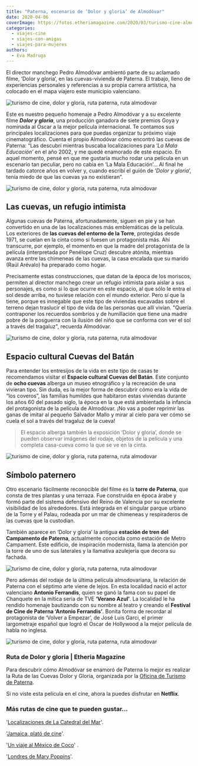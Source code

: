 ```yaml
---
title: "Paterna, escenario de ‘Dolor y gloria’ de Almodóvar"
date: 2020-04-06
coverImage: https://fotos.etheriamagazine.com/2020/03/turismo-cine-almodovar-paterna.jpg
categories: 
  - viajes-cine
  - viajes-con-amigas
  - viajes-para-mujeres
authors: 
  - Eva Madruga
---
```


El director manchego Pedro Almodóvar ambientó parte de su aclamado filme, ‘Dolor y gloria’, en las cuevas-vivienda de Paterna. El trabajo, lleno de experiencias personales y referencias a su propia carrera artística, ha colocado en el mapa viajero este municipio valenciano.

  

![turismo de cine, dolor y gloria, ruta paterna, ruta almodovar](https://fotos.etheriamagazine.com/2020/03/turismo-cine-almodovar-torre.jpg "Localización junto a la torre de Paterna. © O.T. Paterna")

Este es nuestro pequeño homenaje a Pedro Almodóvar y a su excelente filme _**Dolor y 
gloria**_, una producción ganadora de siete premios Goya y nominada al Oscar a la mejor 
película internacional. Te contamos sus principales localizaciones para que puedas 
organizar tu próximo viaje cinematográfico. Cuenta el propio Almodóvar cómo encontró las 
cuevas de Paterna: “Las descubrí mientras buscaba localizaciones para ‘_La Mala 
Educación’_ en el año 2002, y me quedé enamorado de este espacio. En aquel momento, 
pensé en que me gustaría mucho rodar una película en un escenario tan peculiar, pero no 
cabía en ‘La Mala Educación’… Al final he tardado catorce años en volver y, cuando 
escribí el guión de ‘_Dolor y gloria_’, tenía miedo de que las cuevas ya no existieran”. 

![turismo de cine, dolor y gloria, ruta paterna, ruta almodovar](https://fotos.etheriamagazine.com/2020/03/turismo-cine-almodovar-dolor-gloria.jpg "Localización de 'Dolor y gloria' en Paterna. © O.T. Paterna")

## Las cuevas, un refugio intimista

Algunas cuevas de Paterna, afortunadamente, siguen en pie y se han convertido en una de 
las localizaciones más emblemáticas de la película. Los exteriores de **las cuevas del 
entorno de la Torre**, protegidas desde 1971, se cuelan en la cinta como si fuesen un 
protagonista más. Ahí transcurre, por ejemplo, el momento en que la madre del 
protagonista de la película (interpretada por Penélope Cruz) descubre atónita, mientras 
avanza entre las chimeneas de las cuevas, la casa encalada que su marido (Raúl Arévalo) 
ha preparado como hogar. 

Precisamente estas construcciones, que datan de la época de los moriscos, permiten al 
director manchego crear un refugio intimista para aislar a sus personajes, es como si lo 
que ocurre en este espacio, al que sólo le entra el sol desde arriba, no tuviese 
relación con el mundo exterior. Pero sí que la tiene, porque es innegable que este tipo 
de viviendas excavadas sobre el terreno dejan traslucir el tipo de vida de las personas 
que allí vivían. "Quería contraponer los recuerdos sombríos y de humillación que tiene 
una madre pobre de la posguerra con la ilusión del niño que se conforma con ver el sol a 
través del tragaluz", recuerda Almodóvar. 

![turismo de cine, dolor y gloria, ruta paterna, ruta almodovar](https://fotos.etheriamagazine.com/2020/03/turismo-cine-almodovar-paterna.jpg "Tragaluz de una casa cueva. © El Deseo")

## Espacio cultural Cuevas del Batán

Para entender los entresijos de la vida en este tipo de casas te recomendamos visitar el 
**Espacio cultural Cuevas del Batán**. Este conjunto de **ocho cuevas** alberga un museo 
etnográfico y la recreación de una vivieran tipo. Sin duda, es la mejor forma de 
descubrir cómo era la vida de “los coveros”, las familias humildes que habitaron estas 
viviendas durante los años 60 del pasado siglo, la época en la que está ambientada la 
infancia del protagonista de la película de Almodóvar. ¡No vas a poder reprimir las 
ganas de imitar al pequeño Salvador Mallo y mirar al cielo para ver cómo se cuela el sol 
a través del tragaluz de la cueva! 

> El espacio alberga también la exposición ‘Dolor y gloria’, donde se pueden observar 
> imágenes del rodaje, objetos de la película y una completa casa-cueva como la que se ve 
> en la cinta. 

![turismo de cine, dolor y gloria, ruta paterna, ruta almodovar](https://fotos.etheriamagazine.com/2020/03/turismo-cine-cuevas-paterna.jpg "Localizaciones de la ruta 'Dolor y gloria'. © Turismo de Paterna")

## Símbolo paternero

Otro escenario fácilmente reconocible del filme es la **torre de Paterna**, que consta 
de tres plantas y una terraza. Fue construida en época árabe y formó parte del sistema 
defensivo del Reino de Valencia por su excelente visibilidad de los alrededores. Está 
integrada en el singular parque urbano de la Torre y el Palau, rodeada por un mar de 
chimeneas y respiraderos de las cuevas que la custodian. 

También aparece en ‘Dolor y gloria’ la antigua **estación de tren del Campamento de 
Paterna**, actualmente conocida como estación de Metro Campament. Este edificio, de 
inspiración modernista, llama la atención por la torre de uno de sus laterales y la 
llamativa azulejería que decora su fachada. 

![turismo de cine, dolor y gloria, ruta paterna, ruta almodovar](https://fotos.etheriamagazine.com/2020/03/turismo-cine-almodovar-estacion-campamento.jpg "Estación Campamento de Paterna. © O.T. Paterna")

Pero además del rodaje de la última película almodovariana, la relación de Paterna con 
el séptimo arte viene de lejos. En esta localidad nació el actor valenciano **Antonio 
Ferrandis**, quien se ganó la fama con su papel de Chanquete en la mítica seria de TVE 
**‘Verano Azul’**. La localidad le ha rendido homenaje bautizando con su nombre al 
teatro y creando el **Festival de Cine de Paterna ‘Antonio Ferrandis’**. Bonita forma de 
recordar al protagonista de ‘Volver a Empezar’, de José Luis Garci, el primer 
largometraje español que logró el Oscar de Hollywood a la mejor película de habla no 
inglesa. 

![turismo de cine, dolor y gloria, ruta paterna, ruta almodovar](https://fotos.etheriamagazine.com/2020/03/cartel-dolor-gloria.jpg "Cartel de 'Dolor y Gloria' dedicado por Pedro Almodóvar. © O.T. Paterna")

### Ruta de Dolor y gloria | Etheria Magazine

Para descubrir cómo Almodóvar se enamoró de Paterna lo mejor es realizar la Ruta de las 
Cuevas Dolor y Gloria, organizada por la [Oficina de Turismo de 
Paterna](https://www.paterna.es/es/conoce-paterna/turismo.html). 

Si no viste esta película en el cine, ahora la puedes disfrutar en **Netflix**. 

### Más rutas de cine que te pueden gustar...

'[Localizaciones de La Catedral del 
Mar](https://etheriamagazine.com/2018/08/01/turismo-de-cine-catedral-del-mar/)'. 

'[Jamaica, plató de 
cine](https://etheriamagazine.com/2019/03/15/jamaica-turismo-viajes-de-cine/)'. 

'[Un viaje al México de 
Coco](https://etheriamagazine.com/2018/05/28/en-el-mexico-de-coco/)' . 

'[Londres de Mary 
Poppins](https://etheriamagazine.com/2019/01/22/viajes-cine-londres-de-mary-poppins/)'.
